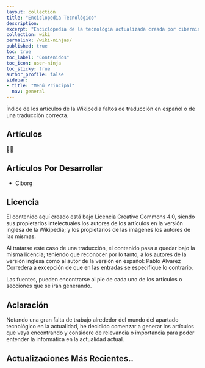 ```yaml
---
layout: collection
title: "Enciclopedia Tecnológico"
description:
excerpt: "Enciclopedia de la tecnológia actualizada creada por ciberninjas"
collection: wiki
permalink: /wiki-ninjas/
published: true
toc: true
toc_label: "Contenidos"
toc_icon: user-ninja
toc_sticky: true
author_profile: false
sidebar:
- title: "Menú Principal"
  nav: general
---
```


Índice de los artículos de la Wikipedia faltos de traducción en español o de una traducción correcta.

## Artículos
👷‍♂️
<!-- [Ciborg](/wiki/ciborg) -->

## Artículos Por Desarrollar
- Ciborg
<!-- - [Ciborg](/wiki/ciborg) -->

## Licencia

El contenido aquí creado está bajo Licencia Creative Commons 4.0, siendo sus propietarios intelectuales los autores de los artículos en la versión inglesa de la Wikipedia; y los propietarios de las imágenes los autores de las mismas.

Al tratarse este caso de una traducción, el contenido pasa a quedar bajo la misma licencia; teniendo que reconocer por lo tanto, a los autores de la versión inglesa como al autor de la versión en español: Pablo Álvarez Corredera a excepción de que en las entradas se específique lo contrario.

Las fuentes, pueden encontrarse al pie de cada uno de los artículos o secciones que se irán generando.

## Aclaración

Notando una gran falta de trabajo alrededor del mundo del apartado tecnológico en la actualidad, he decidido comenzar a generar los artículos que vaya encontrando y considere de relevancia o importancia para poder entender la informática en la actualidad actual.

## Actualizaciones Más Recientes..
